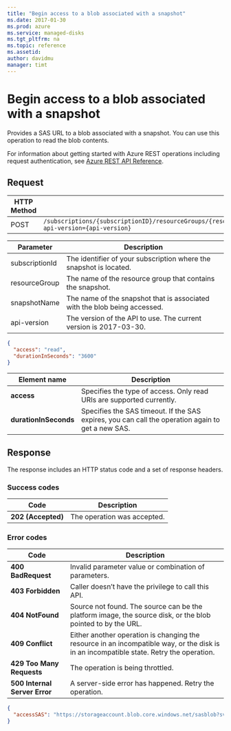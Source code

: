 ```yaml
---
title: "Begin access to a blob associated with a snapshot"
ms.date: 2017-01-30
ms.prod: azure
ms.service: managed-disks
ms.tgt_pltfrm: na
ms.topic: reference
ms.assetid: 
author: davidmu
manager: timt
---
```


# Begin access to a blob associated with a snapshot

Provides a SAS URL to a blob associated with a snapshot. You can use this operation to read the blob contents.

For information about getting started with Azure REST operations including request authentication, see [Azure REST API Reference](../../index.md).

## Request

| HTTP Method | URI|  
| ----------- |----|  
| POST | `/subscriptions/{subscriptionID}/resourceGroups/{resourceGroup}/providers/Microsoft.Compute/snapshots/{snapshotName}/BeginGetAccess?api-version={api-version}` |

| Parameter | Description |
| --------- | ----------- |
| subscriptionId | The identifier of your subscription where the snapshot is located. |
| resourceGroup | The name of the resource group that contains the snapshot. |
| snapshotName | The name of the snapshot that is associated with the blob being accessed. |
| api-version | The version of the API to use. The current version is 2017-03-30. |

```json
{  
  "access": "read", 
  "durationInSeconds": "3600" 
}
```

| Element name | Description |
| ------------ | ----------- |
| **access** | Specifies the type of access. Only read URIs are supported currently. |
| **durationInSeconds** | Specifies the SAS timeout. If the SAS expires, you can call the operation again to get a new SAS. |

## Response

The response includes an HTTP status code and a set of response headers.  

### Success codes

| Code | Description |
| ---- | ----------- |
| **202 (Accepted)** | The operation was accepted. |  

### Error codes

| Code | Description |
| ---- | ----------- |
| **400 BadRequest** | Invalid parameter value or combination of parameters. | 
| **403 Forbidden** | Caller doesn’t have the privilege to call this API. |
| **404 NotFound** | Source not found. The source can be the platform image, the source disk, or the blob pointed to by the URL. |
| **409 Conflict** | Either another operation is changing the resource in an incompatible way, or the disk is in an incompatible state. Retry the operation. | 
| **429 Too Many Requests** | The operation is being throttled. |
| **500 Internal Server Error** | A server-side error has happened. Retry the operation. |


```json
{  
  "accessSAS": "https://storageaccount.blob.core.windows.net/sasblob?sv=2012-02-12&se=2013-04-13T00%3A12%3A08Z&sr=c&sp=wl&sig=t%2BbzU9%2B7ry4okULN9S0wst%2F8MCUhTjrHyV9rDNLSe8g%3D" 
}  
```
 